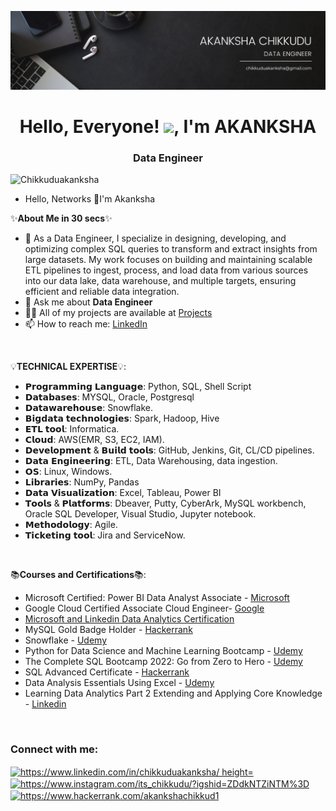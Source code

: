 ![logo](https://github.com/Chikkuduakanksha/Chikkuduakanksha/blob/main/Akki.png)


<h1 align="center">Hello, Everyone! <img src="https://raw.githubusercontent.com/MartinHeinz/MartinHeinz/master/wave.gif" width="30px">, I'm AKANKSHA</h1>
<h3 align="center">Data Engineer</h3>


<p align="left"> <img src="https://komarev.com/ghpvc/?username=Chikkuduakanksha&label=Profile%20views&color=0e75b6&style=flat" alt="Chikkuduakanksha" /> </p>

- Hello, Networks 👋I'm Akanksha

✨**About Me in 30 secs**✨
  
- 🔭 As a Data Engineer, I specialize in designing, developing, and optimizing complex SQL queries to transform and extract insights from large datasets. My work focuses on building and maintaining scalable ETL pipelines to ingest, process, and load data from various sources into our data lake, data warehouse, and multiple targets, ensuring efficient and reliable data integration.
- 💬 Ask me about **Data Engineer**
- 👨‍💻 All of my projects are available at [Projects](https://github.com/Chikkuduakanksha?tab=repositories)
- 📫 How to reach me: [LinkedIn](www.linkedin.com/in/chikkuduakanksha)


<p>&nbsp;</p>


💡**TECHNICAL EXPERTISE**💡:
- 𝗣𝗿𝗼𝗴𝗿𝗮𝗺𝗺𝗶𝗻𝗴 𝗟𝗮𝗻𝗴𝘂𝗮𝗴𝗲: Python, SQL, Shell Script
- 𝗗𝗮𝘁𝗮𝗯𝗮𝘀𝗲𝘀: MYSQL, Oracle, Postgresql
- 𝗗𝗮𝘁𝗮𝘄𝗮𝗿𝗲𝗵𝗼𝘂𝘀𝗲: Snowflake.
- 𝗕𝗶𝗴𝗱𝗮𝘁𝗮 𝘁𝗲𝗰𝗵𝗻𝗼𝗹𝗼𝗴𝗶𝗲𝘀: Spark, Hadoop, Hive
- 𝗘𝗧𝗟 𝘁𝗼𝗼𝗹: Informatica.
- 𝗖𝗹𝗼𝘂𝗱: AWS(EMR, S3, EC2, IAM).
- 𝗗𝗲𝘃𝗲𝗹𝗼𝗽𝗺𝗲𝗻𝘁 & 𝗕𝘂𝗶𝗹𝗱 𝘁𝗼𝗼𝗹𝘀: GitHub, Jenkins, Git, CL/CD pipelines.
- 𝗗𝗮𝘁𝗮 𝗘𝗻𝗴𝗶𝗻𝗲𝗲𝗿𝗶𝗻𝗴: ETL, Data Warehousing, data ingestion.
- 𝗢𝗦: Linux, Windows.
- 𝗟𝗶𝗯𝗿𝗮𝗿𝗶𝗲𝘀: NumPy, Pandas
- 𝗗𝗮𝘁𝗮 𝗩𝗶𝘀𝘂𝗮𝗹𝗶𝘇𝗮𝘁𝗶𝗼𝗻: Excel, Tableau, Power BI
- 𝗧𝗼𝗼𝗹𝘀 & 𝗣𝗹𝗮𝘁𝗳𝗼𝗿𝗺𝘀: Dbeaver, Putty, CyberArk, MySQL workbench, Oracle SQL Developer, Visual Studio, Jupyter notebook.
- 𝗠𝗲𝘁𝗵𝗼𝗱𝗼𝗹𝗼𝗴𝘆: Agile.
- 𝗧𝗶𝗰𝗸𝗲𝘁𝗶𝗻𝗴 𝘁𝗼𝗼𝗹: Jira and ServiceNow.


 <p>&nbsp;</p>


 📚**Courses and Certifications**📚:

 - Microsoft Certified: Power BI Data Analyst Associate - [Microsoft]()
 - Google Cloud Certified Associate Cloud Engineer- [Google]()
 - [Microsoft and Linkedin Data Analytics Certification](https://drive.google.com/file/d/1o_sTF41t89-dP-96x5iWJNt9O1aDnYrz/view)
 - MySQL Gold Badge Holder - [Hackerrank](https://www.hackerrank.com/akankshachikkud1)
 - Snowflake - [Udemy]()
 - Python for Data Science and Machine Learning Bootcamp - [Udemy](https://drive.google.com/file/d/1e_hekhrADJOQk1rtAnjpsxuAc5WeH90O/view)
 - The Complete SQL Bootcamp 2022: Go from Zero to Hero - [Udemy](https://drive.google.com/file/d/16LXJcxa0ie31IiA1xoGJnjViZk08HD1I/view)
 - SQL Advanced Certificate - [Hackerrank](https://www.hackerrank.com/certificates/5f8c857c9661)
 - Data Analysis Essentials Using Excel - [Udemy](https://drive.google.com/file/d/1upW-oAUgxw2iiLJgkN3b8vVpOw2nQ7MC/view)
 - Learning Data Analytics Part 2 Extending and Applying Core Knowledge - [Linkedin](https://drive.google.com/file/d/10LW71aJn9s8KRaa4RGLjW23q3wQejYMB/view) 
 
  <p>&nbsp;</p>
 
 
<h3 align="left">Connect with me:</h3>
<p align="left">
<a href="https://www.linkedin.com/in/chikkuduakanksha/" target="blank"><img align="center" src="https://raw.githubusercontent.com/rahuldkjain/github-profile-readme-generator/master/src/images/icons/Social/linked-in-alt.svg" alt="https://www.linkedin.com/in/chikkuduakanksha/ height="30" width="40" /></a>
<a href="https://www.instagram.com/its_chikkudu/?igshid=ZDdkNTZiNTM%3D" target="blank"><img align="center" src="https://raw.githubusercontent.com/rahuldkjain/github-profile-readme-generator/master/src/images/icons/Social/instagram.svg" alt="https://www.instagram.com/its_chikkudu/?igshid=ZDdkNTZiNTM%3D" height="30" width="40" /></a>
<a href="https://www.hackerrank.com/akankshachikkud1" target="blank"><img align="center" src="https://raw.githubusercontent.com/rahuldkjain/github-profile-readme-generator/master/src/images/icons/Social/hackerrank.svg" alt="https://www.hackerrank.com/akankshachikkud1" height="30" width="40" /></a>
</p>
